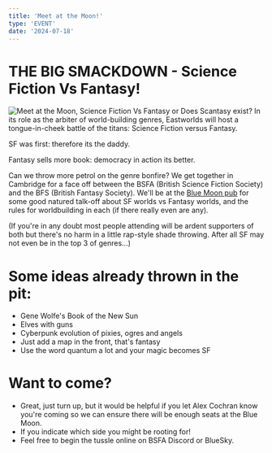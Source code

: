 ```yaml
---
title: 'Meet at the Moon!'
type: 'EVENT'
date: '2024-07-18'
---
```

# THE BIG SMACKDOWN - Science Fiction Vs Fantasy!

![Meet at the Moon, Science Fiction Vs Fantasy or Does Scantasy exist?](/images/meetatthemoon2.jpg)
In its role as the arbiter of world-building genres, Eastworlds will host a tongue-in-cheek battle of the titans: Science
Fiction versus Fantasy. 

SF was first: therefore its the daddy. 

Fantasy sells more book: democracy in action its better. 

Can we throw more petrol on the genre bonfire? We get together in Cambridge for a face off between the BSFA (British Science Fiction Society) and the BFS (British Fantasy Society). We'll be at the [Blue Moon pub](https://cambridge.pub/blue-moon/) for some good natured talk-off about SF worlds vs Fantasy worlds, and the rules for worldbuilding in each (if there really even are any). 

(If you're in any doubt most people attending will be ardent supporters of both but there's no harm in a little rap-style shade throwing. After all SF may not even be in the top 3 of genres...)

# Some ideas already thrown in the pit:
- Gene Wolfe's Book of the New Sun
- Elves with guns
- Cyberpunk evolution of pixies, ogres and angels
- Just add a map in the front, that's fantasy
- Use the word quantum a lot and your magic becomes SF

# Want to come?
- Great, just turn up, but it would be helpful if you let <Link target="_insta" href="https://linktr.ee/alexcochranwriter">Alex Cochran</Link> know you're coming so we can ensure there will be enough seats at the Blue Moon.
- If you indicate which side you might be rooting for!
- Feel free to begin the tussle online on BSFA Discord or BlueSky.